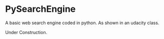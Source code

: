 PySearchEngine
==============

A basic web search engine coded in python. As shown in an udacity class.

Under Construction.
